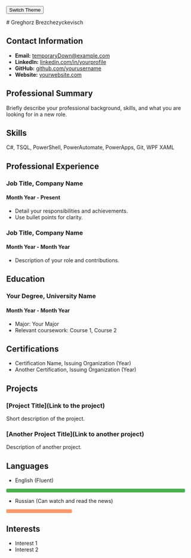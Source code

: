 <button id="theme-switcher">Switch Theme</button>
<link id="theme-link" rel="stylesheet" href="/theme-light.css">
# Greghorz Brezchezyckevisch

## Contact Information
- **Email:** temporaryDown@example.com
- **LinkedIn:** [linkedin.com/in/yourprofile](https://www.linkedin.com/in/yourprofile)
- **GitHub:** [github.com/yourusername](https://github.com/yourusername)
- **Website:** [yourwebsite.com](http://yourwebsite.com)

## Professional Summary
Briefly describe your professional background, skills, and what you are looking for in a new role.

## Skills
C#, TSQL, PowerShell, PowerAutomate, PowerApps, Git, WPF XAML

## Professional Experience
### Job Title, Company Name
#### Month Year - Present
- Detail your responsibilities and achievements.
- Use bullet points for clarity.

### Job Title, Company Name
#### Month Year - Month Year
- Description of your role and contributions.

## Education
### Your Degree, University Name
#### Month Year - Month Year
- Major: Your Major
- Relevant coursework: Course 1, Course 2

## Certifications
- Certification Name, Issuing Organization (Year)
- Another Certification, Issuing Organization (Year)

## Projects
### [Project Title](Link to the project)
Short description of the project.

### [Another Project Title](Link to another project)
Description of another project.

## Languages
- English (Fluent)
 <div style="width: 95%; background-color: #4CAF50; border-radius: 3px; padding: 5px 0;"></div>

- Russian (Can watch and read the news)
 <div style="width: 35%; background-color: #F7996E; border-radius: 3px; padding: 5px 0;"></div>

## Interests
- Interest 1
- Interest 2

<script>
    document.getElementById('theme-switcher').addEventListener('click', function() {
        var currentTheme = document.getElementById('theme-link').getAttribute('href');
        if (currentTheme.includes('theme-light')) {
            document.getElementById('theme-link').setAttribute('href', '/theme-dark.css');
        } else {
            document.getElementById('theme-link').setAttribute('href', '/theme-light.css');
        }
    });
</script>

